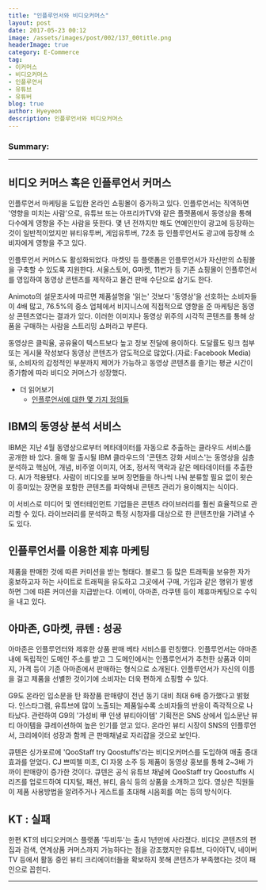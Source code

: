 ```yaml
---
title: "인플루언서와 비디오커머스"
layout: post
date: 2017-05-23 00:12
image: /assets/images/post/002/137_00title.png
headerImage: true
category: E-Commerce
tag:
- 이커머스
- 비디오커머스
- 인플루언서
- 유튜브
- 유튜버
blog: true
author: Hyeyeon
description: 인플루언서와 비디오커머스
---
```


### Summary:



---

## 비디오 커머스 혹은 인플루언서 커머스

인플루언서 마케팅을 도입한 온라인 쇼핑몰이 증가하고 있다. 인플루언서는 직역하면 '영향을 미치는 사람'으로, 유튜브 또는 아프리카TV와 같은 플랫폼에서 동영상을 통해 다수에게 영향을 주는 사람을 뜻한다. 몇 년 전까지만 해도 연예인만이 광고에 등장하는 것이 일반적이었지만 뷰티유투버, 게임유투버, 72초 등 인플루언서도 광고에 등장해 소비자에게 영향을 주고 있다.

인플루언서 커머스도 활성화되었다. 마켓잇 등 플랫폼은 인플루언서가 자신만의 쇼핑몰을 구축할 수 있도록 지원한다. 서울스토어, G마켓, 11번가 등 기존 쇼핑몰이 인플루언서를 영입하여 동영상 콘텐츠를 제작하고 물건 판매 수단으로 삼기도 한다.

Animoto의 설문조사에 따르면 제품설명을 '읽는' 것보다 '동영상'을 선호하는 소비자들이 4배 많고, 76.5%의 중소 업체에서 비지니스에 직접적으로 영향을 준 마케팅은 동영상 콘텐츠였다는 결과가 있다. 이러한 이미지나 동영상 위주의 시각적 콘텐츠를 통해 상품을 구매하는 사람을 스트리밍 쇼퍼라고 부른다.

동영상은 클릭율, 공유율이 텍스트보다 높고 정보 전달에 용이하다. 도달률도 링크 첨부 또는 게시물 작성보다 동영상 콘텐츠가 압도적으로 많았다.(자료: Facebook Media) 또, 소비자의 감정적인 부분까지 제어가 가능하고 동영상 콘텐츠를 즐기는 평균 시간이 증가함에 따라 비디오 커머스가 성장했다.

* 더 읽어보기
  * [인플루언서에 대한 몇 가지 정의들](https://brunch.co.kr/@yogathumb/18)

## IBM의 동영상 분석 서비스

IBM은 지난 4월 동영상으로부터 메타데이터를 자동으로 추출하는 클라우드 서비스를 공개한 바 있다. 올해 말 출시될 IBM 클라우드의 '콘텐츠 강화 서비스'는 동영상을 심층 분석하고 핵심어, 개념, 비주얼 이미지, 어조, 정서적 맥락과 같은 메타데이터를 추출한다. AI가 적용됐다. 사람이 비디오를 보며 장면들을 하나씩 나눠 분류할 필요 없이 왓슨이 흥미있는 장면을 포함한 콘텐츠를 파악해내 콘텐츠 관리가 용이해지는 식이다.

이 서비스로 미디어 및 엔터테인먼트 기업들은 콘텐츠 라이브러리를 훨씬 효율적으로 관리할 수 있다. 라이브러리를 분석하고 특정 시청자를 대상으로 한 콘텐츠만을 가려낼 수도 있다.

## 인플루언서를 이용한 제휴 마케팅

제품을 판매한 것에 따른 커미션을 받는 형태다. 블로그 등 많은 트래픽을 보유한 자가 홍보하고자 하는 사이트로 트래픽을 유도하고 그곳에서 구매, 가입과 같은 행위가 발생하면 그에 따른 커미션을 지급받는다. 이베이, 아마존, 라쿠텐 등이 제휴마케팅으로 수익을 내고 있다.

## 아마존, G마켓, 큐텐 : 성공

아마존은 인플루언터와 제휴한 상품 판매 베타 서비스를 런칭했다. 인플루언서는 아마존 내에 독립적인 도메인 주소를 받고 그 도메인에서는 인플루언서가 추천한 상품과 이미지, 가격 등이 기존 아마존에서 판매하는 형식으로 소개된다. 인플루언서가 자신의 이름을 걸고 제품을 선별한 것이기에 소비자는 더욱 편하게 쇼핑할 수 있다.

G9도 온라인 입소문을 탄 화장품 판매량이 전년 동기 대비 최대 6배 증가했다고 밝혔다. 인스타그램, 유튜브에 많이 노출되는 제품일수록 소비자들의 반응이 즉각적으로 나타났다. 관련하여 G9의 '가성비 甲 인생 뷰티아이템' 기획전은 SNS 상에서 입소문난 뷰티 아이템을 큐레이션하여 높은 인기를 얻고 있다. 온라인 뷰티 시장이 SNS의 인플루언서, 크리에이터 성장과 함께 큰 판매채널로 자리잡을 것으로 보인다.

큐텐은 싱가포르에 'QooStaff try Qoostuffs'라는 비디오커머스를 도입하여 매출 증대 효과를 얻었다. CJ 쁘띠첼 미초, CI 자몽 소주 등 제품이 동영상 홍보를 통해 2~3배 가까이 판매량이 증가한 것이다. 큐텐은 공식 유튜브 채널에 QooStaff try Qoostuffs 시리즈를 업로드하여 디지털, 패션, 뷰티, 음식 등의 상품을 소개하고 있다. 영상은 직원들이 제품 사용방법을 알려주거나 게스트를 초대해 시음회를 여는 등의 방식이다.

## KT : 실패

한편 KT의 비디오커머스 플랫폼 '두비두'는 출시 1년만에 사라졌다. 비디오 콘텐츠의 편집과 검색, 연계상품 커머스까지 가능하다는 점을 강조했지만 유튜브, 다이아TV, 네이버TV 등에서 활동 중인 뷰티 크리에이터들을 확보하지 못해 콘텐츠가 부족했다는 것이 패인으로 꼽힌다.

---
